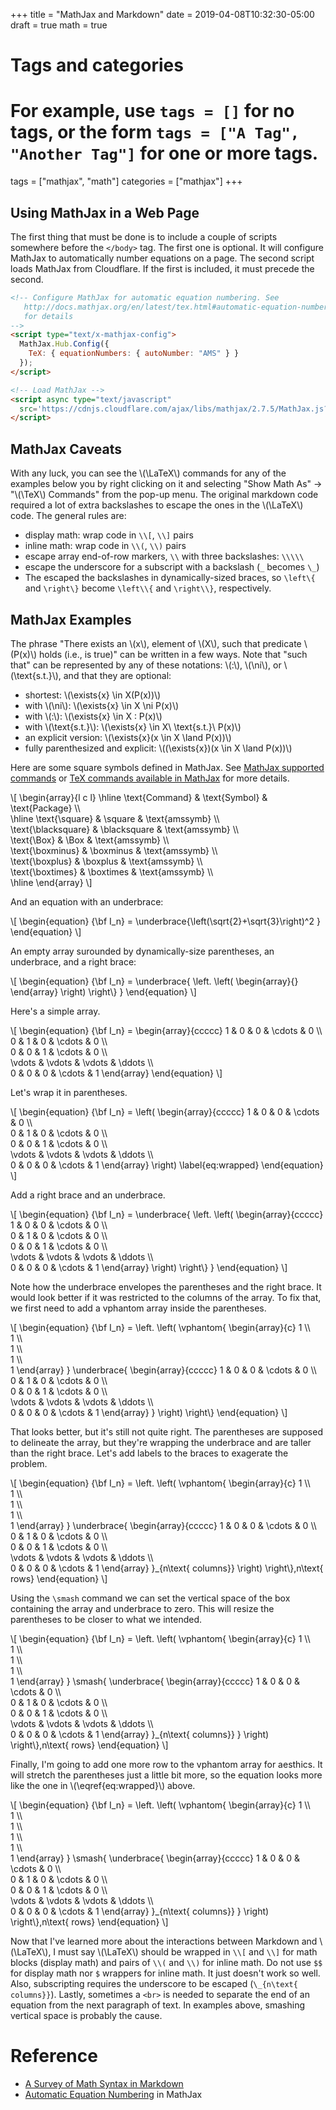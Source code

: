 +++
title = "MathJax and Markdown"
date = 2019-04-08T10:32:30-05:00
draft = true
math = true

# Tags and categories
# For example, use `tags = []` for no tags, or the form `tags = ["A Tag", "Another Tag"]` for one or more tags.
tags = ["mathjax", "math"]
categories = ["mathjax"]
+++

## Using MathJax in a Web Page

The first thing that must be done is to include a couple of scripts somewhere before the `</body>` tag. The first one is optional. It will configure MathJax to automatically number equations on a page. The second script loads MathJax from Cloudflare. If the first is included, it must precede the second.

```html
<!-- Configure MathJax for automatic equation numbering. See
   http://docs.mathjax.org/en/latest/tex.html#automatic-equation-numbering
   for details
-->
<script type="text/x-mathjax-config">
  MathJax.Hub.Config({
    TeX: { equationNumbers: { autoNumber: "AMS" } }
  });
</script>

<!-- Load MathJax -->
<script async type="text/javascript"
  src='https://cdnjs.cloudflare.com/ajax/libs/mathjax/2.7.5/MathJax.js?config=TeX-MML-AM_CHTML' async>
</script>
```

## MathJax Caveats

With any luck, you can see the \\(\LaTeX\\) commands for any of the examples below you by right clicking on it and selecting "Show Math As" -> "\\(\TeX\\) Commands" from the pop-up menu. The original markdown code required a lot of extra backslashes to escape the ones in the \\(\LaTeX\\) code. The general rules are:

* display math: wrap code in `\\[`, `\\]` pairs
* inline math: wrap code in `\\(`, `\\)` pairs
* escape array end-of-row markers, `\\` with three backslashes: `\\\\\`
* escape the underscore for a subscript with a backslash (`_` becomes `\_`)
* The escaped the backslashes in dynamically-sized braces, so `\left\{` and `\right\}` become `\left\\{` and `\right\\}`, respectively.

## MathJax Examples

The phrase "There exists an \\(x\\), element of \\(X\\), such that
predicate \\(P(x)\\) holds (i.e., is true)" can be written in a few ways.
Note that "such that" can be represented by any of these notations: \\(:\\), \\(\ni\\), or \\(\text{s.t.}\\), and that they are optional:

* shortest: \\(\exists{x} \in X(P(x))\\)
* with \\(\ni\\): \\(\exists{x} \in X \ni P(x)\\)
* with \\(:\\): \\(\exists{x} \in X : P(x)\\)
* with \\(\text{s.t.}\\): \\(\exists{x} \in X\ \text{s.t.}\  P(x)\\)
* an explicit version: \\(\exists{x}(x \in X \land P(x))\\)
* fully parenthesized and explicit: \\((\exists{x})(x \in X \land P(x))\\)

Here are some square symbols defined in MathJax. See [MathJax supported
commands](http://docs.mathjax.org/en/latest/tex.html#supported-latex-commands)
or [TeX commands available in MathJax](http://www.onemathematicalcat.org/MathJaxDocumentation/TeXSyntax.htm)
for more details.

\\[
  \begin{array}{l c l}
    \hline
    \text{Command} & \text{Symbol}  & \text{Package} \\\\\
    \hline
    \text{\square} & \square & \text{amssymb} \\\\\
    \text{\blacksquare} & \blacksquare   & \text{amssymb} \\\\\
    \text{\Box} & \Box & \text{amssymb} \\\\\
    \text{\boxminus} & \boxminus & \text{amssymb} \\\\\
    \text{\boxplus} & \boxplus & \text{amssymb} \\\\\
    \text{\boxtimes} & \boxtimes & \text{amssymb} \\\\\
    \hline
  \end{array}
\\]

And an equation with an underbrace:

\\[
  \begin{equation}
  {\bf I_n} = \underbrace{\left(\sqrt{2}+\sqrt{3}\right)^2 \}
  \end{equation}
\\]

An empty array surounded by dynamically-size parentheses, an underbrace, and a right brace:

\\[
  \begin{equation}
  {\bf I_n} =
  \underbrace{
    \left.
    \left(
    \begin{array}{}
    \end{array}
    \right)
    \right\\}
  }
  \end{equation}
\\]

Here's a simple array.

\\[
  \begin{equation}
  {\bf I_n} =
  \begin{array}{ccccc}
    1               &      0 &      0 & \cdots & 0 \\\\\
    0               &      1 &      0 & \cdots & 0 \\\\\
    0               &      0 &      1 & \cdots & 0 \\\\\
    \vdots & \vdots & \vdots & \ddots \\\\\
    0      &        0        &      0 & \cdots & 1
  \end{array}
  \end{equation}
\\]

Let's wrap it in parentheses.

\\[
  \begin{equation}
  {\bf I_n} =
  \left(
  \begin{array}{ccccc}
    1               &      0 &      0 & \cdots & 0 \\\\\
    0               &      1 &      0 & \cdots & 0 \\\\\
    0               &      0 &      1 & \cdots & 0 \\\\\
    \vdots & \vdots & \vdots & \ddots \\\\\
    0      &        0        &      0 & \cdots & 1
  \end{array}
  \right)
  \label{eq:wrapped}
  \end{equation}
\\]

Add a right brace and an underbrace.

\\[
  \begin{equation}
  {\bf I_n} =
  \underbrace{
    \left.
    \left(
    \begin{array}{ccccc}
      1               &      0 &      0 & \cdots & 0 \\\\\
      0               &      1 &      0 & \cdots & 0 \\\\\
      0               &      0 &      1 & \cdots & 0 \\\\\
      \vdots & \vdots & \vdots & \ddots \\\\\
      0      &        0        &      0 & \cdots & 1
    \end{array}
    \right)
    \right\\}
  }
  \end{equation}
\\]

Note how the underbrace envelopes the parentheses and the right brace. It would look better if it was restricted to the columns of the array. To fix that, we first need to add a vphantom array inside the parentheses.

\\[
  \begin{equation}
  {\bf I_n} =
  \left.
  \left(
  \vphantom{
    \begin{array}{c}
      1 \\\\\
      1 \\\\\
      1 \\\\\
      1 \\\\\
      1
    \end{array}
  }
  \underbrace{
    \begin{array}{ccccc}
      1               &      0 &      0 & \cdots & 0 \\\\\
      0               &      1 &      0 & \cdots & 0 \\\\\
      0               &      0 &      1 & \cdots & 0 \\\\\
      \vdots & \vdots & \vdots & \ddots \\\\\
      0      &        0        &      0 & \cdots & 1
    \end{array}
  }
  \right)
  \right\\}
  \end{equation}
\\]

That looks better, but it's still not quite right. The parentheses are supposed to delineate the array, but they're wrapping the underbrace and are taller than the right brace. Let's add labels to the braces to exagerate the problem.

\\[
  \begin{equation}
  {\bf I_n} =
  \left.
  \left(
    \vphantom{
      \begin{array}{c}
        1 \\\\\
        1 \\\\\
        1 \\\\\
        1 \\\\\
        1
      \end{array}
    }
    \underbrace{
      \begin{array}{ccccc}
        1               &      0 &      0 & \cdots & 0 \\\\\
        0               &      1 &      0 & \cdots & 0 \\\\\
        0               &      0 &      1 & \cdots & 0 \\\\\
        \vdots & \vdots & \vdots & \ddots \\\\\
        0      &        0        &      0 & \cdots & 1
      \end{array}
    }\_{n\text{ columns}}
    \right)
  \right\\}\,n\text{ rows}
  \end{equation}
\\]

Using the `\smash` command we can set the vertical space of the box containing the array and underbrace to zero. This will resize the parentheses to be closer to what we intended.

\\[
  \begin{equation}
  {\bf I_n} =
  \left.
  \left(
  \vphantom{
    \begin{array}{c}
      1 \\\\\
      1 \\\\\
      1 \\\\\
      1 \\\\\
      1
    \end{array}
  }
  \smash{
    \underbrace{
      \begin{array}{ccccc}
        1               &      0 &      0 & \cdots & 0 \\\\\
        0               &      1 &      0 & \cdots & 0 \\\\\
        0               &      0 &      1 & \cdots & 0 \\\\\
        \vdots & \vdots & \vdots & \ddots \\\\\
        0      &        0        &      0 & \cdots & 1
      \end{array}
    }\_{n\text{ columns}}
  }
  \right)
  \right\\}\,n\text{ rows}
  \end{equation}
\\]
<br>

Finally, I'm going to add one more row to the vphantom array for aesthics. It will stretch the parentheses just a little bit more, so the equation looks more like the one in \\(\eqref{eq:wrapped}\\) above.

\\[
  \begin{equation}
  {\bf I_n} =
  \left.
  \left(
  \vphantom{
    \begin{array}{c}
      1 \\\\\
      1 \\\\\
      1 \\\\\
      1 \\\\\
      1 \\\\\
      1
    \end{array}
  }
  \smash{
    \underbrace{
      \begin{array}{ccccc}
        1               &      0 &      0 & \cdots & 0 \\\\\
        0               &      1 &      0 & \cdots & 0 \\\\\
        0               &      0 &      1 & \cdots & 0 \\\\\
        \vdots & \vdots & \vdots & \ddots \\\\\
        0      &        0        &      0 & \cdots & 1
      \end{array}
    }\_{n\text{ columns}}
  }
  \right)
  \right\\}\,n\text{ rows}
  \end{equation}
\\]
<br>


Now that I've learned more about the interactions between Markdown and \\(\LaTeX\\), I must say \\(\LaTeX\\) should be wrapped in `\\[` and `\\]` for math blocks (display math) and pairs of `\\(` and `\\)` for inline math. Do not use `$$` for display math nor `$` wrappers for inline math. It just doesn't work so well. Also, subscripting requires the underscore to be escaped (`\_{n\text{ columns}}`). Lastly, sometimes a `<br>` is needed to separate the end of an equation from the next paragraph of text. In examples above, smashing vertical space is probably the cause.

# Reference

* [A Survey of Math Syntax in Markdown](https://github.com/cben/mathdown/wiki/math-in-markdown)
* [Automatic Equation Numbering](http://docs.mathjax.org/en/latest/tex.html#automatic-equation-numbering) in MathJax
